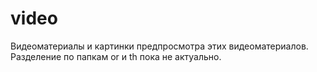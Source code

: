 # video
Видеоматериалы и картинки предпросмотра этих видеоматериалов. Разделение по папкам or и th пока не актуально.
